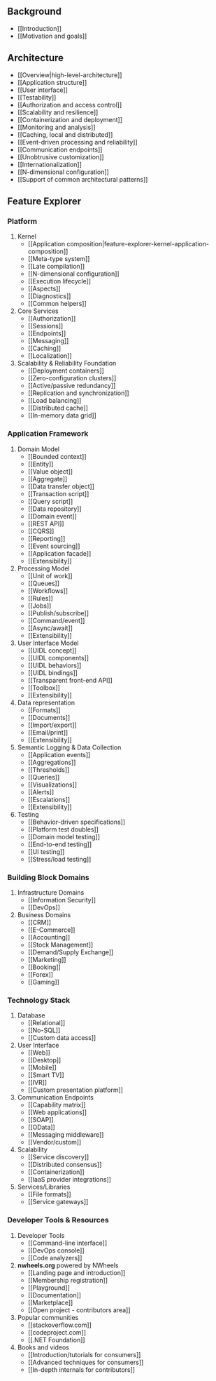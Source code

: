 ## Background
* [[Introduction]]
* [[Motivation and goals]]

## Architecture
* [[Overview|high-level-architecture]]
* [[Application structure]]
* [[User interface]]
* [[Testability]]
* [[Authorization and access control]]
* [[Scalability and resilience]]
* [[Containerization and deployment]]
* [[Monitoring and analysis]]
* [[Caching, local and distributed]]
* [[Event-driven processing and reliability]]
* [[Communication endpoints]]
* [[Unobtrusive customization]]
* [[Internationalization]]
* [[N-dimensional configuration]]
* [[Support of common architectural patterns]]

## Feature Explorer
### Platform
1. Kernel
   * [[Application composition|feature-explorer-kernel-application-composition]]
   * [[Meta-type system]]
   * [[Late compilation]]
   * [[N-dimensional configuration]]
   * [[Execution lifecycle]]
   * [[Aspects]]
   * [[Diagnostics]]
   * [[Common helpers]]
1. Core Services
   * [[Authorization]]
   * [[Sessions]]
   * [[Endpoints]]
   * [[Messaging]]
   * [[Caching]]
   * [[Localization]]
1. Scalability & Reliability Foundation
   * [[Deployment containers]]
   * [[Zero-configuration clusters]]
   * [[Active/passive redundancy]]
   * [[Replication and synchronization]]
   * [[Load balancing]]
   * [[Distributed cache]]
   * [[In-memory data grid]]

### Application Framework
1. Domain Model
   * [[Bounded context]]
   * [[Entity]]
   * [[Value object]]
   * [[Aggregate]]
   * [[Data transfer object]]
   * [[Transaction script]]
   * [[Query script]]
   * [[Data repository]]
   * [[Domain event]]
   * [[REST API]]
   * [[CQRS]]
   * [[Reporting]]
   * [[Event sourcing]]
   * [[Application facade]]
   * [[Extensibility]]
1. Processing Model
   * [[Unit of work]]
   * [[Queues]]
   * [[Workflows]]
   * [[Rules]]
   * [[Jobs]]
   * [[Publish/subscribe]]
   * [[Command/event]]
   * [[Async/await]]
   * [[Extensibility]]
1. User Interface Model
   * [[UIDL concept]]
   * [[UIDL components]]
   * [[UIDL behaviors]]
   * [[UIDL bindings]]
   * [[Transparent front-end API]]
   * [[Toolbox]]
   * [[Extensibility]]
1. Data representation
   * [[Formats]]
   * [[Documents]]
   * [[Import/export]]
   * [[Email/print]]
   * [[Extensibility]]
1. Semantic Logging & Data Collection
   * [[Application events]]
   * [[Aggregations]]
   * [[Thresholds]]
   * [[Queries]]
   * [[Visualizations]]
   * [[Alerts]]
   * [[Escalations]]
   * [[Extensibility]]
1. Testing
   * [[Behavior-driven specifications]]
   * [[Platform test doubles]]
   * [[Domain model testing]]
   * [[End-to-end testing]]
   * [[UI testing]]
   * [[Stress/load testing]]

### Building Block Domains
1. Infrastructure Domains
   * [[Information Security]]
   * [[DevOps]]
1. Business Domains
   * [[CRM]]
   * [[E-Commerce]]
   * [[Accounting]]
   * [[Stock Management]]
   * [[Demand/Supply Exchange]]
   * [[Marketing]]
   * [[Booking]]
   * [[Forex]]
   * [[Gaming]]

### Technology Stack
1. Database
   * [[Relational]]
   * [[No-SQL]]
   * [[Custom data access]]
1. User Interface
   * [[Web]]
   * [[Desktop]]
   * [[Mobile]]
   * [[Smart TV]]
   * [[IVR]]
   * [[Custom presentation platform]]
1. Communication Endpoints
   * [[Capability matrix]]
   * [[Web applications]]
   * [[SOAP]]
   * [[OData]]
   * [[Messaging middleware]]
   * [[Vendor/custom]]
1. Scalability
   * [[Service discovery]]
   * [[Distributed consensus]]
   * [[Containerization]]
   * [[IaaS provider integrations]]
1. Services/Libraries
   * [[File formats]]
   * [[Service gateways]]

### Developer Tools & Resources
1. Developer Tools
   * [[Command-line interface]]
   * [[DevOps console]]
   * [[Code analyzers]]
1. **nwheels.org** powered by NWheels
   * [[Landing page and introduction]]
   * [[Membership registration]]
   * [[Playground]]
   * [[Documentation]]
   * [[Marketplace]]
   * [[Open project - contributors area]]
1. Popular communities
   * [[stackoverflow.com]]
   * [[codeproject.com]]
   * [[.NET Foundation]]
1. Books and videos
   * [[Introduction/tutorials for consumers]]
   * [[Advanced techniques for consumers]]
   * [[In-depth internals for contributors]]
